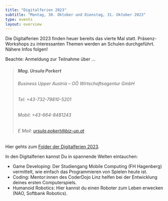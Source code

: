 ```yaml
---
title: "Digitalferien 2023"
subtitle: "Montag, 30. Oktober und Dienstag, 31. Oktober 2023"
type: events
layout: overview
---
```

Die Digitalferien 2023 finden heuer bereits das vierte Mal statt. Präsenz-Workshops zu interessanten Themen werden an Schulen durchgeführt. Nähere Infos folgen!

Beachte: Anmeldung zur Teilnahme über ... 
> ##### Mag. Ursula Porkert  
> ###### Business Upper Austria – OÖ Wirtschaftsagentur GmbH  
> ###### Tel: 	+43-732-79810-5201 
> ###### Mobil: 	+43-664-8481243  
> ###### E Mail: 	ursula.pokert@biz-up.at

Hier gehts zum  [Folder der Digitalferien 2023](img/2023-06-05_Digiferien_Folder_web.pdf).

In den Digitalferien kannst Du in spannende Welten eintauchen:
- Game Developing: Der Studiengang Mobile Computing (FH Hagenberg) vermittelt, wie einfach das Programmieren von Spielen heute ist.
- Coding: Mentor:innen des CoderDojo Linz helfen bei der Entwicklung deines ersten Computerspiels.
- Humanoid Robotics: Hier kannst du einen Roboter zum Leben erwecken (NAO, Softbank Robotics).




